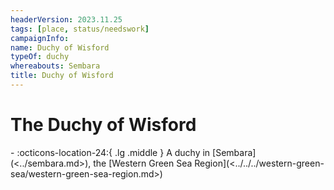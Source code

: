 ```yaml
---
headerVersion: 2023.11.25
tags: [place, status/needswork]
campaignInfo:
name: Duchy of Wisford
typeOf: duchy
whereabouts: Sembara
title: Duchy of Wisford
---
```

# The Duchy of Wisford
<div class="grid cards ext-narrow-margin ext-one-column" markdown>
-    :octicons-location-24:{ .lg .middle } A duchy in [Sembara](<../sembara.md>), the [Western Green Sea Region](<../../../western-green-sea/western-green-sea-region.md>)  
</div>






